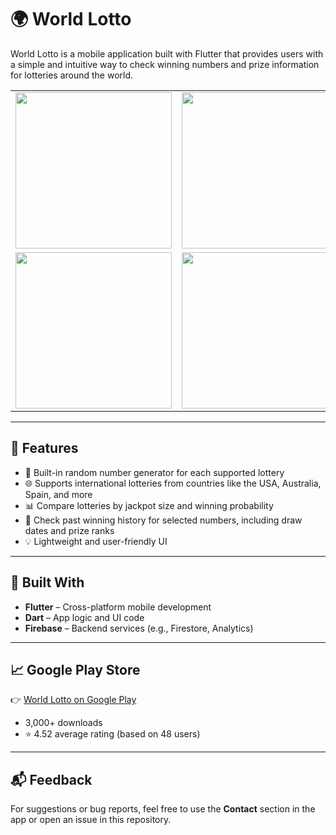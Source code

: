 # 🌍 World Lotto

World Lotto is a mobile application built with Flutter that provides users with a simple and intuitive way to check winning numbers and prize information for lotteries around the world.

<table>
  <tr>
    <td><img width="250" src="https://github.com/user-attachments/assets/f7e94884-8a69-44b4-a4dc-6ae470522f3c" /></td>
    <td><img width="250" src="https://github.com/user-attachments/assets/b6fa6319-175b-4ce5-875d-a57f8282c4d5" /></td>
    <td><img width="250" src="https://github.com/user-attachments/assets/37ef1e4f-0375-460a-b3c7-2777617a46b1" /></td>
  </tr>
  <tr>
    <td><img width="250" src="https://github.com/user-attachments/assets/f4a7aeef-54c2-462b-bd5d-66128d957f90" /></td>
    <td><img width="250" src="https://github.com/user-attachments/assets/08aebc0e-5709-4feb-90da-aa8a4f2b29ab" /></td>
  </tr>
</table>

---

## 📱 Features

- 🔢 Built-in random number generator for each supported lottery
- 🌐 Supports international lotteries from countries like the USA, Australia, Spain, and more
- 📊 Compare lotteries by jackpot size and winning probability
- 🧾 Check past winning history for selected numbers, including draw dates and prize ranks
- 💡 Lightweight and user-friendly UI

---

## 🔧 Built With

- **Flutter** – Cross-platform mobile development  
- **Dart** – App logic and UI code  
- **Firebase** – Backend services (e.g., Firestore, Analytics)

---

## 📈 Google Play Store

👉 [World Lotto on Google Play](https://play.google.com/store/apps/details?id=com.world.lotto)

- 3,000+ downloads  
- ⭐ 4.52 average rating (based on 48 users)

---

## 📬 Feedback

For suggestions or bug reports, feel free to use the **Contact** section in the app or open an issue in this repository.
